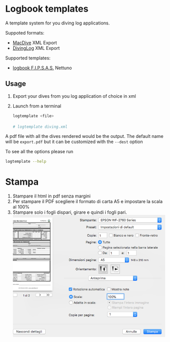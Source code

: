 # Logbook templates

A template system for you diving log applications.

Suppoted formats:

- [MacDive][macdive] XML Export
- [DivingLog][divinglog] XML Export

Supported templates:

- [logbook F.I.P.S.A.S.][fipsas] Nettuno

## Usage

1.  Export your dives from you log application of choice in xml
2.  Launch from a terminal

    ```sh
    logtemplate <file>

    # logtemplate diving.xml
    ```

A pdf file with all the dives rendered would be the output. The default name will be `export.pdf` but it can be customized with the `--dest` option

To see all the options please run

```sh
logtemplate --help
```

# Stampa

1.  Stampare il html in pdf senza margini
2.  Per stampare il PDF scegliere il formato di carta A5 e impostare la scala al 100%
3.  Stampare solo i fogli dispari, girare e quindi i fogli pari.
    ![print conf](docs/conf_print.png)

[divinglog]: http://divinglog.de/
[macdive]: http://www.mac-dive.com/
[fipsas]: http://www.fipsas.it/didattica/didattica-subacquea/documenti-didattica-subacquea/logbook
[node]: https://nodejs.org
